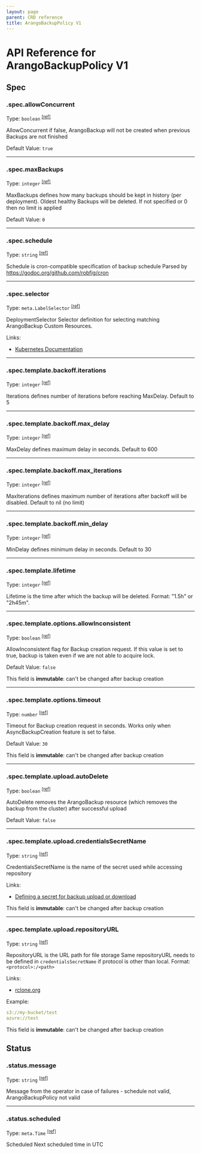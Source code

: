 ```yaml
---
layout: page
parent: CRD reference
title: ArangoBackupPolicy V1
---
```


# API Reference for ArangoBackupPolicy V1

## Spec

### .spec.allowConcurrent

Type: `boolean` <sup>[\[ref\]](https://github.com/arangodb/kube-arangodb/blob/1.2.39/pkg/apis/backup/v1/backup_policy_spec.go#L35)</sup>

AllowConcurrent if false, ArangoBackup will not be created when previous Backups are not finished

Default Value: `true`

***

### .spec.maxBackups

Type: `integer` <sup>[\[ref\]](https://github.com/arangodb/kube-arangodb/blob/1.2.39/pkg/apis/backup/v1/backup_policy_spec.go#L43)</sup>

MaxBackups defines how many backups should be kept in history (per deployment). Oldest healthy Backups will be deleted.
If not specified or 0 then no limit is applied

Default Value: `0`

***

### .spec.schedule

Type: `string` <sup>[\[ref\]](https://github.com/arangodb/kube-arangodb/blob/1.2.39/pkg/apis/backup/v1/backup_policy_spec.go#L32)</sup>

Schedule is cron-compatible specification of backup schedule
Parsed by https://godoc.org/github.com/robfig/cron

***

### .spec.selector

Type: `meta.LabelSelector` <sup>[\[ref\]](https://github.com/arangodb/kube-arangodb/blob/1.2.39/pkg/apis/backup/v1/backup_policy_spec.go#L39)</sup>

DeploymentSelector Selector definition for selecting matching ArangoBackup Custom Resources.

Links:
* [Kubernetes Documentation](https://godoc.org/k8s.io/apimachinery/pkg/apis/meta/v1#LabelSelector)

***

### .spec.template.backoff.iterations

Type: `integer` <sup>[\[ref\]](https://github.com/arangodb/kube-arangodb/blob/1.2.39/pkg/apis/backup/v1/backup_spec_backoff.go#L31)</sup>

Iterations defines number of iterations before reaching MaxDelay. Default to 5

***

### .spec.template.backoff.max_delay

Type: `integer` <sup>[\[ref\]](https://github.com/arangodb/kube-arangodb/blob/1.2.39/pkg/apis/backup/v1/backup_spec_backoff.go#L29)</sup>

MaxDelay defines maximum delay in seconds. Default to 600

***

### .spec.template.backoff.max_iterations

Type: `integer` <sup>[\[ref\]](https://github.com/arangodb/kube-arangodb/blob/1.2.39/pkg/apis/backup/v1/backup_spec_backoff.go#L33)</sup>

MaxIterations defines maximum number of iterations after backoff will be disabled. Default to nil (no limit)

***

### .spec.template.backoff.min_delay

Type: `integer` <sup>[\[ref\]](https://github.com/arangodb/kube-arangodb/blob/1.2.39/pkg/apis/backup/v1/backup_spec_backoff.go#L27)</sup>

MinDelay defines minimum delay in seconds. Default to 30

***

### .spec.template.lifetime

Type: `integer` <sup>[\[ref\]](https://github.com/arangodb/kube-arangodb/blob/1.2.39/pkg/apis/backup/v1/backup_policy_spec.go#L61)</sup>

Lifetime is the time after which the backup will be deleted. Format: "1.5h" or "2h45m".

***

### .spec.template.options.allowInconsistent

Type: `boolean` <sup>[\[ref\]](https://github.com/arangodb/kube-arangodb/blob/1.2.39/pkg/apis/backup/v1/backup_spec.go#L66)</sup>

AllowInconsistent flag for Backup creation request.
If this value is set to true, backup is taken even if we are not able to acquire lock.

Default Value: `false`

This field is **immutable**: can't be changed after backup creation

***

### .spec.template.options.timeout

Type: `number` <sup>[\[ref\]](https://github.com/arangodb/kube-arangodb/blob/1.2.39/pkg/apis/backup/v1/backup_spec.go#L61)</sup>

Timeout for Backup creation request in seconds. Works only when AsyncBackupCreation feature is set to false.

Default Value: `30`

This field is **immutable**: can't be changed after backup creation

***

### .spec.template.upload.autoDelete

Type: `boolean` <sup>[\[ref\]](https://github.com/arangodb/kube-arangodb/blob/1.2.39/pkg/apis/backup/v1/backup_spec.go#L84)</sup>

AutoDelete removes the ArangoBackup resource (which removes the backup from the cluster) after successful upload

Default Value: `false`

***

### .spec.template.upload.credentialsSecretName

Type: `string` <sup>[\[ref\]](https://github.com/arangodb/kube-arangodb/blob/1.2.39/pkg/apis/backup/v1/backup_spec.go#L81)</sup>

CredentialsSecretName is the name of the secret used while accessing repository

Links:
* [Defining a secret for backup upload or download](../backup-resource.md#defining-a-secret-for-backup-upload-or-download)

This field is **immutable**: can't be changed after backup creation

***

### .spec.template.upload.repositoryURL

Type: `string` <sup>[\[ref\]](https://github.com/arangodb/kube-arangodb/blob/1.2.39/pkg/apis/backup/v1/backup_spec.go#L77)</sup>

RepositoryURL is the URL path for file storage
Same repositoryURL needs to be defined in `credentialsSecretName` if protocol is other than local.
Format: `<protocol>:/<path>`

Links:
* [rclone.org](https://rclone.org/docs/#syntax-of-remote-paths)

Example:
```yaml
s3://my-bucket/test
azure://test
```

This field is **immutable**: can't be changed after backup creation

## Status

### .status.message

Type: `string` <sup>[\[ref\]](https://github.com/arangodb/kube-arangodb/blob/1.2.39/pkg/apis/backup/v1/backup_policy_status.go#L33)</sup>

Message from the operator in case of failures - schedule not valid, ArangoBackupPolicy not valid

***

### .status.scheduled

Type: `meta.Time` <sup>[\[ref\]](https://github.com/arangodb/kube-arangodb/blob/1.2.39/pkg/apis/backup/v1/backup_policy_status.go#L31)</sup>

Scheduled Next scheduled time in UTC


